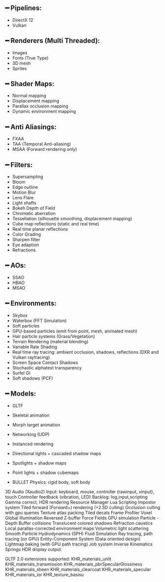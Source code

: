 ## ━ Pipelines:
  * DirectX 12
  * Vulkan

## ━ Renderers (Multi Threaded):
  * Images
  * Fonts (True Type)
  * 3D mesh
  * Sprites

## ━ Shader Maps:
  * Normal mapping
  * Displacement mapping
  * Parallax occlusion mapping
  * Dynamic environment mapping

## ━ Anti Aliasings:
  * FXAA
  * TAA (Temporal Anti-aliasing)
  * MSAA (Forward rendering only)

## ━ Filters:
  * Supersampling
  * Bloom
  * Edge outline
  * Motion Blur
  * Lens Flare
  * Light shafts
  * Bokeh Depth of Field
  * Chromatic aberration
  * Tessellation (silhouette smoothing, displacement mapping)
  * Cube map reflections (static and real time)
  * Real time planar reflections
  * Color Grading
  * Sharpen filter
  * Eye adaption
  * Refractions

## ━ AOs:
  * SSAO
  * HBAO
  * MSAO

## ━ Environments:
  * Skybox
  * Waterbox (FFT Simulation)
  * Soft particles
  * GPU-based particles (emit from point, mesh, animated mesh)
  * Hair particle systems (Grass/Vegetation)
  * Terrain Rendering (material blending)
  * Variable Rate Shading
  * Real time ray tracing: ambient occlusion, shadows, reflections (DXR and Vulkan raytracing)
  * Screen Space Contact Shadows
  * Stochastic alphatest transparency
  * Surfel GI
  * Soft shadows (PCF)

## ━ Models:
  * GLTF
  * Skeletal animation
  * Morph target animation

* Networking (UDP)
* Instanced rendering
* Directional lights + cascaded shadow maps
* Spotlights + shadow maps
* Point lights + shadow cubemaps
* BULLET Physics: rigid body, soft body

3D Audio (Xaudio2)
Input: keyboard, mouse, controller (rawinput, xinput), touch
Controller feedback (vibration, LED)
Backlog: log,input,scripting
Gamma correct, HDR rendering
Resource Manager
Lua Scripting
Impostor system
Tiled forward (Forward+) rendering (+2.5D culling)
Occlusion culling with gpu queries
Texture atlas packing
Tiled decals
Frame Profiler
Voxel Global Illumination
Reversed Z-buffer
Force Fields GPU simulation
Particle - Depth Buffer collisions
Translucent colored shadows
Refraction caustics
Local parallax-corrected environment maps
Volumetric light scattering
Smooth Particle Hydrodynamics (SPH) Fluid Simulation
Ray tracing, path tracing (on GPU)
Entity-Component System (Data oriented design)
Lightmap baking (with GPU path tracing)
Job system
Inverse Kinematics
Springs
HDR display output

GLTF 2.0 extensions supported:
KHR_materials_unlit
KHR_materials_transmission
KHR_materials_pbrSpecularGlossiness
KHR_materials_sheen
KHR_materials_clearcoat
KHR_materials_specular
KHR_materials_ior
KHR_texture_basisu
